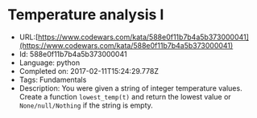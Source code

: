 # Temperature analysis I

 - URL:[https://www.codewars.com/kata/588e0f11b7b4a5b373000041](https://www.codewars.com/kata/588e0f11b7b4a5b373000041)
 - Id: 588e0f11b7b4a5b373000041
 - Language: python
 - Completed on: 2017-02-11T15:24:29.778Z
 - Tags: Fundamentals
 - Description:
You were given a string of integer temperature values. Create a function `lowest_temp(t)` and return the lowest value or `None/null/Nothing` if the string is empty.
